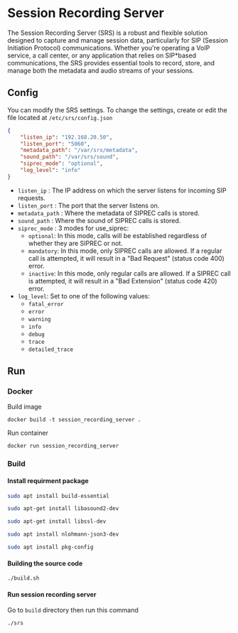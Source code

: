 # Session Recording Server
The Session Recording Server (SRS) is a robust and flexible solution designed to capture and manage session data, particularly for SIP (Session Initiation Protocol) communications. Whether you're operating a VoIP service, a call center, or any application that relies on SIP*based communications, the SRS provides essential tools to record, store, and manage both the metadata and audio streams of your sessions.

## Config 
You can modify the SRS settings.
To change the settings, create or edit the file located at `/etc/srs/config.json`
```json
{
    "listen_ip": "192.168.20.50",
    "listen_port": "5060",
    "metadata_path": "/var/srs/metadata",
    "sound_path": "/var/srs/sound",
    "siprec_mode": "optional",
    "log_level": "info"
}
```

* `listen_ip` : The IP address on which the server listens for incoming SIP requests.
* `listen_port` : The port that the server listens on.
* `metadata_path` : Where the metadata of SIPREC calls is stored.
* `sound_path` : Where the sound of SIPREC calls is stored.
* `siprec_mode` :  3 modes for use_siprec:
    * `optional`: In this mode, calls will be established regardless of whether they are SIPREC or not.
    * `mandatory`: In this mode, only SIPREC calls are allowed. If a regular call is attempted, it will result in a "Bad Request" (status code 400) error.
    * `inactive`: In this mode, only regular calls are allowed. If a SIPREC call is attempted, it will result in a "Bad Extension" (status code 420) error.
* `log_level`: Set to one of the following values:
    * `fatal_error`
    * `error`
    * `warning`
    * `info`
    * `debug`
    * `trace`
    * `detailed_trace`

## Run
### Docker
Build image
```
docker build -t session_recording_server .
```

Run container
```
docker run session_recording_server
```

### Build
#### Install requirment package
```bash
sudo apt install build-essential
```

```bash
sudo apt-get install libasound2-dev
```

```bash
sudo apt-get install libssl-dev
```

```bash
sudo apt install nlohmann-json3-dev
```

```bash
sudo apt install pkg-config 
```

#### Building the source code

```bash
./build.sh
```

#### Run session recording server
Go to `build` directory then run this command
```
./srs
```
